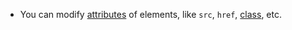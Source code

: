 - You can modify [attributes](common-tags.md) of elements, like `src`, `href`, [class](classes.md), etc.